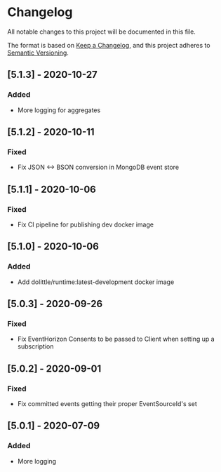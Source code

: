 # Changelog
All notable changes to this project will be documented in this file.

The format is based on [Keep a Changelog](https://keepachangelog.com/en/1.0.0/),
and this project adheres to [Semantic Versioning](https://semver.org/spec/v2.0.0.html).

## [5.1.3] - 2020-10-27
### Added
- More logging for aggregates

## [5.1.2] - 2020-10-11
### Fixed
- Fix JSON <-> BSON conversion in MongoDB event store

## [5.1.1] - 2020-10-06
### Fixed
- Fix CI pipeline for publishing dev docker image

## [5.1.0] - 2020-10-06
### Added
- Add dolittle/runtime:latest-development docker image

## [5.0.3] - 2020-09-26
### Fixed
- Fix EventHorizon Consents to be passed to Client when setting up a subscription

## [5.0.2] - 2020-09-01
### Fixed
- Fix committed events getting their proper EventSourceId's set

## [5.0.1] - 2020-07-09
### Added
- More logging

